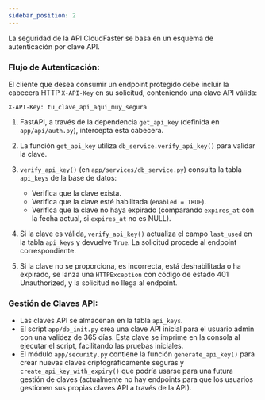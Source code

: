 ```yaml
---
sidebar_position: 2
---
```



La seguridad de la API CloudFaster se basa en un esquema de autenticación por clave API.

### Flujo de Autenticación:

El cliente que desea consumir un endpoint protegido debe incluir la cabecera HTTP `X-API-Key` en su solicitud, conteniendo una clave API válida:

```
X-API-Key: tu_clave_api_aqui_muy_segura
```

1. FastAPI, a través de la dependencia `get_api_key` (definida en `app/api/auth.py`), intercepta esta cabecera.

2. La función `get_api_key` utiliza `db_service.verify_api_key()` para validar la clave.

3. `verify_api_key()` (en `app/services/db_service.py`) consulta la tabla `api_keys` de la base de datos:
   - Verifica que la clave exista.
   - Verifica que la clave esté habilitada (`enabled = TRUE`).
   - Verifica que la clave no haya expirado (comparando `expires_at` con la fecha actual, si `expires_at` no es NULL).

4. Si la clave es válida, `verify_api_key()` actualiza el campo `last_used` en la tabla `api_keys` y devuelve `True`. La solicitud procede al endpoint correspondiente.

5. Si la clave no se proporciona, es incorrecta, está deshabilitada o ha expirado, se lanza una `HTTPException` con código de estado 401 Unauthorized, y la solicitud no llega al endpoint.

### Gestión de Claves API:

- Las claves API se almacenan en la tabla `api_keys`.
- El script `app/db_init.py` crea una clave API inicial para el usuario admin con una validez de 365 días. Esta clave se imprime en la consola al ejecutar el script, facilitando las pruebas iniciales.
- El módulo `app/security.py` contiene la función `generate_api_key()` para crear nuevas claves criptográficamente seguras y `create_api_key_with_expiry()` que podría usarse para una futura gestión de claves (actualmente no hay endpoints para que los usuarios gestionen sus propias claves API a través de la API).